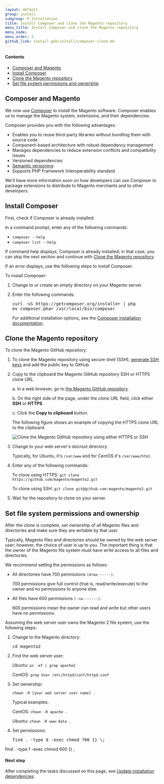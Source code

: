 ```yaml
---
layout: default
group: install
subgroup: R_Installation
title: Install Composer and clone the Magento repository
menu_title: Install Composer and clone the Magento repository
menu_node:
menu_order: 2
github_link: install-gde/install/composer-clone.md
---
```

 
#### Contents 

*	<a href="#instgde-overview-composer">Composer and Magento</a>
*	<a href="#instgde-prereq-compose-install">Install Composer</a>
*	<a href="#instgde-prereq-compose-clone">Clone the Magento repository</a>
*	<a href="#instgde-prereq-compose-access">Set file system permissions and ownership</a>

<h2 id="instgde-overview-composer">Composer and Magento</h2>

We now use <a href="https://getcomposer.org/" target="_blank">Composer</a> to install the Magento software. Composer enables us to manage the Magento system, extensions, and their dependencies.

Composer provides you with the following advantages:

*	Enables you to reuse third-party libraries without bundling them with source code
*	Component-based architecture with robust dependency management
*	Manages dependencies to reduce extension conflicts and compatibility issues
*	Versioned dependencies
*	<a href="https://getcomposer.org/doc/01-basic-usage.md#package-versions" target="_blank">Semantic versioning</a>
*	Supports PHP Framework Interoperability standard

We'll have more information soon on how developers can use Composer to package extensions to distribute to Magento merchants and to other developers.

<h2 id="instgde-prereq-compose-install">Install Composer</h2>

First, check  if Composer is already installed: 

In a command prompt, enter any of the following commands:

*	`composer --help`
*	`composer list --help`

If command help displays, Composer is already installed; in that case, you can skip the next section and continue with <a href="#instgde-prereq-compose-clone">Clone the Magento repository</a>.

If an error displays, use the following steps to install Composer.

To install Composer:

1.	Change to or create an empty directory on your Magento server.

2.	Enter the following commands:

	<pre>curl -sS https://getcomposer.org/installer | php
	mv composer.phar /usr/local/bin/composer</pre>

	For additional installation options, see the <a href="https://getcomposer.org/download/" target="_blank">Composer installation documentation</a>.

<h2 id="instgde-prereq-compose-clone">Clone the Magento repository</h2>

To clone the Magento GitHub repository:

1.	To clone the Magento repository using secure shell (SSH), <a href="https://help.github.com/articles/generating-ssh-keys/" target="_blank">generate SSH keys</a> and add the public key to GitHub.

1.	Copy to the clipboard the Magento GitHub repository SSH or HTTPS clone URL.

	a.	In a web browser, go to <a href="https://github.com/magento/magento2" target="_blank">the Magento GitHub repository</a>.

	b.	On the right side of the page, under the *clone URL* field, click either **SSH** or **HTTPS**.

	c.	Click the **Copy to clipboard** button.

	The following figure shows an example of copying the HTTPS clone URL to the clipboard.

	<p><img src="{{ site.baseurl }}common/images/install_mage2_clone-url1.png" alt="Clone the Magento GitHub repository using either HTTPS or SSH"></p>

1.	Change to your web server's docroot directory.

	Typically, for Ubuntu, it's `/var/www` and for CentOS it's `/var/www/html`.

2.	Enter any of the following commands:

	To clone using HTTPS: `git clone https://github.com/magento/magento2.git`

	To clone using SSH: `git clone git@github.com:magento/magento2.git`

3.	Wait for the repository to clone on your server.

<h2 id="instgde-prereq-compose-access">Set file system permissions and ownership</h2>

After the clone is complete, set ownership of all Magento files and directories and make sure they are writable by that user.

Typically, Magento files and directories should be owned by the web server user; however, the choice of user is up to you. The important thing is that the owner of the Magento file system must have write access to all files and directories.

We recommend setting the permissions as follows:

*	All directories have 700 permissions `(drwx------)`.

	700 permissions give full control (that is, read/write/execute) to the owner and no permissions to anyone else.

*	All files have 600 permissions `(-rw-------)`.

	600 permissions mean the owner can read and write but other users have no permissions.

Assuming the web server user owns the Magento 2 file system, use the following steps:

1.	Change to the Magento directory:

	<pre>cd magento2</pre>

2.	Find the web server user:

	Ubuntu: `ps -ef | grep apache2`

	CentOS: `grep User /etc/httpd/conf/httpd.conf`

3.	Set ownership:

	<code>chown -R [your web server user name] .</code>

	Typical examples:

	CentOS: <code>chown -R apache .</code>

	Ubuntu: `chown -R www-data .`

4.	Set permissions:

	<pre>find . -type d -exec chmod 700 {} \;
find . -type f -exec chmod 600 {} \;</pre>

#### Next step

After completing the tasks discussed on this page, see <a href="{{ site.gdeurl }}install-gde/install/prepare-install.html">Update installation dependencies</a>.
